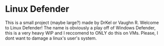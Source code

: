 # Linux Defender
This is a small project (maybe large?) made by DrKel or Vaughn R.
Welcome to Linux Defender! The name is obviously a play off of Windows Defender, this is a very heavy WIP and I reccomend to ONLY do this on VMs.
Please, I dont want to damage a linux's user's system. 
